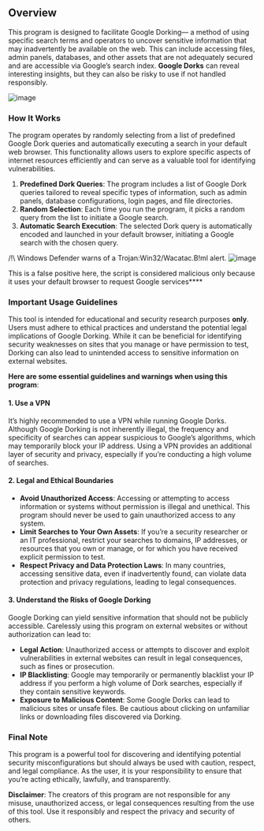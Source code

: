 ## Overview

This program is designed to facilitate Google Dorking— a method of using specific search terms and operators to uncover sensitive information that may inadvertently be available on the web. This can include accessing files, admin panels, databases, and other assets that are not adequately secured and are accessible via Google’s search index. **Google Dorks** can reveal interesting insights, but they can also be risky to use if not handled responsibly.

![image](https://github.com/user-attachments/assets/b805657c-3faa-4f42-8697-5759e9006385)



### How It Works

The program operates by randomly selecting from a list of predefined Google Dork queries and automatically executing a search in your default web browser. This functionality allows users to explore specific aspects of internet resources efficiently and can serve as a valuable tool for identifying vulnerabilities.

1. **Predefined Dork Queries**: The program includes a list of Google Dork queries tailored to reveal specific types of information, such as admin panels, database configurations, login pages, and file directories. 
2. **Random Selection**: Each time you run the program, it picks a random query from the list to initiate a Google search.
3. **Automatic Search Execution**: The selected Dork query is automatically encoded and launched in your default browser, initiating a Google search with the chosen query.

/!\ Windows Defender warns of a Trojan:Win32/Wacatac.B!ml alert.
![image](https://github.com/user-attachments/assets/ade35fb2-6938-4d38-9e13-9444033d73b4)

This is a false positive here, the script is considered malicious only because it uses your default browser to request Google services****

### Important Usage Guidelines

This tool is intended for educational and security research purposes **only**. Users must adhere to ethical practices and understand the potential legal implications of Google Dorking. While it can be beneficial for identifying security weaknesses on sites that you manage or have permission to test, Dorking can also lead to unintended access to sensitive information on external websites. 

**Here are some essential guidelines and warnings when using this program**:

#### 1. **Use a VPN**

   It’s highly recommended to use a VPN while running Google Dorks. Although Google Dorking is not inherently illegal, the frequency and specificity of searches can appear suspicious to Google’s algorithms, which may temporarily block your IP address. Using a VPN provides an additional layer of security and privacy, especially if you’re conducting a high volume of searches.

#### 2. **Legal and Ethical Boundaries**

   - **Avoid Unauthorized Access**: Accessing or attempting to access information or systems without permission is illegal and unethical. This program should never be used to gain unauthorized access to any system.
   - **Limit Searches to Your Own Assets**: If you’re a security researcher or an IT professional, restrict your searches to domains, IP addresses, or resources that you own or manage, or for which you have received explicit permission to test.
   - **Respect Privacy and Data Protection Laws**: In many countries, accessing sensitive data, even if inadvertently found, can violate data protection and privacy regulations, leading to legal consequences.

#### 3. **Understand the Risks of Google Dorking**

   Google Dorking can yield sensitive information that should not be publicly accessible. Carelessly using this program on external websites or without authorization can lead to:
   
   - **Legal Action**: Unauthorized access or attempts to discover and exploit vulnerabilities in external websites can result in legal consequences, such as fines or prosecution.
   - **IP Blacklisting**: Google may temporarily or permanently blacklist your IP address if you perform a high volume of Dork searches, especially if they contain sensitive keywords.
   - **Exposure to Malicious Content**: Some Google Dorks can lead to malicious sites or unsafe files. Be cautious about clicking on unfamiliar links or downloading files discovered via Dorking.

### Final Note

This program is a powerful tool for discovering and identifying potential security misconfigurations but should always be used with caution, respect, and legal compliance. As the user, it is your responsibility to ensure that you’re acting ethically, lawfully, and transparently.

**Disclaimer**: The creators of this program are not responsible for any misuse, unauthorized access, or legal consequences resulting from the use of this tool. Use it responsibly and respect the privacy and security of others.
